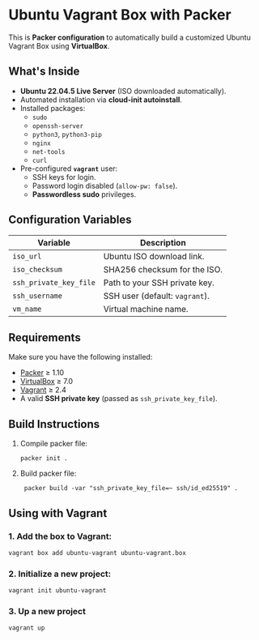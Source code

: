 # Ubuntu Vagrant Box with Packer

This is **Packer configuration** to automatically build a customized Ubuntu Vagrant Box using **VirtualBox**.

## What's Inside

- **Ubuntu 22.04.5 Live Server** (ISO downloaded automatically).
- Automated installation via **cloud-init autoinstall**.
- Installed packages:
  - `sudo`
  - `openssh-server`
  - `python3`, `python3-pip`
  - `nginx`
  - `net-tools`
  - `curl`
- Pre-configured **`vagrant`** user:
  - SSH keys for login.
  - Password login disabled (`allow-pw: false`).
  - **Passwordless sudo** privileges.


## Configuration Variables

| Variable              | Description                          |
|------------------------|--------------------------------------|
| `iso_url`              | Ubuntu ISO download link.            |
| `iso_checksum`         | SHA256 checksum for the ISO.         |
| `ssh_private_key_file` | Path to your SSH private key.        |
| `ssh_username`         | SSH user (default: `vagrant`).       |
| `vm_name`              | Virtual machine name.                |

## Requirements

Make sure you have the following installed:
- [Packer](https://developer.hashicorp.com/packer) ≥ 1.10
- [VirtualBox](https://www.virtualbox.org/) ≥ 7.0
- [Vagrant](https://www.vagrantup.com/) ≥ 2.4
- A valid **SSH private key** (passed as `ssh_private_key_file`).

## Build Instructions

1. Compile packer file:

   ```
   packer init .
   ```
2. Build packer file:
   ```
    packer build -var "ssh_private_key_file=~ ssh/id_ed25519" .
    ```


## Using with Vagrant

### 1. Add the box to Vagrant:
```bash
vagrant box add ubuntu-vagrant ubuntu-vagrant.box
```
### 2. Initialize a new project:
```bash
vagrant init ubuntu-vagrant
```

### 3. Up a new project
```bash
vagrant up
```